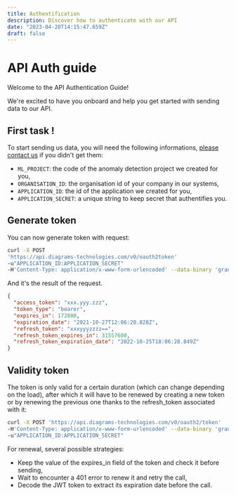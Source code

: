 ```yaml
---
title: Authentification
description: Discover how to authenticate with our API
date: "2023-04-20T14:15:47.659Z"
draft: false
---
```


# API Auth guide

Welcome to the API Authentication Guide!

We're excited to have you onboard and help you get started with sending data to our API.

## First task !

To start sending us data, you will need the following informations, [please contact us](mailto:support@diagrams-technologies.com?subject=application+credentials+request) if you didn't get them:

- `ML_PROJECT`: the code of the anomaly detection project we created for you,
- `ORGANISATION_ID`: the organisation id of your company in our systems,
- `APPLICATION_ID`: the id of the application we created for you,
- `APPLICATION_SECRET`: a unique string to keep secret that authentifies you.

## Generate token

You can now generate token with request:

```bash
curl -X POST
'https://api.diagrams-technologies.com/v0/oauth2token'
-u"APPLICATION_ID:APPLICATION_SECRET"
-H'Content-Type: application/x-www-form-urlencoded' --data-binary 'grant_type=client_credentials'
```

And it's the result of the request.

```json
{
  "access_token": "xxx.yyy.zzz",
  "token_type": "bearer",
  "expires_in": 172800,
  "expiration_date": "2021-10-27T12:06:28.828Z",
  "refresh_token": "xxxyyyzzzz==",
  "refresh_token_expires_in": 31557600,
  "refresh_token_expiration_date": "2022-10-25T18:06:28.849Z"
}
```

## Validity token

The token is only valid for a certain duration (which can change depending on the load), after which it will have to be renewed by creating a new token or by renewing the previous one thanks to the refresh_token associated with it:

```bash
curl -X POST 'https://api.diagrams-technologies.com/v0/oauth2/token'
-H'Content-Type: application/x-www-form-urlencoded' --data-binary 'grant_type=refresh_token&scope=data&refresh_token=refresh_token_encoded'
-u"APPLICATION_ID:APPLICATION_SECRET"
```

For renewal, several possible strategies:

- Keep the value of the expires_in field of the token and check it before sending,
- Wait to encounter a 401 error to renew it and retry the call,
- Decode the JWT token to extract its expiration date before the call.
